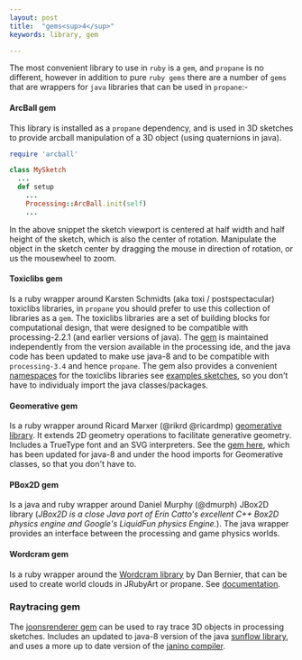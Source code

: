 ```yaml
---
layout: post
title:  "gems<sup>4</sup>"
keywords: library, gem

---
```

The most convenient library to use in `ruby` is a `gem`, and `propane` is no different, however in addition to pure `ruby gems` there are a number of `gems` that are wrappers for `java` libraries that can be used in `propane`:-

#### ArcBall gem

This library is installed as a `propane` dependency, and is used in 3D sketches to provide arcball manipulation of a 3D object (using quaternions in java).

```ruby
require 'arcball'

class MySketch
  ...
  def setup
    ...
    Processing::ArcBall.init(self)
    ...

```

In the above snippet the sketch viewport is centered at half width and half height of the sketch, which is also the center of rotation. Manipulate the object in the sketch center by dragging the mouse in direction of rotation, or us the mousewheel to zoom.

#### Toxiclibs gem

Is a ruby wrapper around Karsten Schmidts (aka toxi / postspectacular) toxiclibs libraries, in `propane` you should prefer to use this collection of libraries as a `gem`. The toxiclibs libraries are a set of building blocks for computational design, that were  designed to be compatible with processing-2.2.1 (and earlier versions of java). The [gem][toxi] is maintained independently from the version available in the processing ide, and the java code has been updated to make use java-8 and to be compatible with `processing-3.4` and hence `propane`. The gem also provides a convenient [namespaces][ntoxi] for the toxiclibs libraries see [examples sketches][texamples], so you don't have to individualy import the java classes/packages.

#### Geomerative gem

Is a ruby wrapper around Ricard Marxer (@rikrd @ricardmp) [geomerative library][geomerative]. It extends 2D geometry operations to facilitate generative geometry. Includes a TrueType font and an SVG interpreters. See the [gem here][geomgem], which has been updated for java-8 and under the hood imports for Geomerative classes, so that you don't have to.

#### PBox2D gem

Is a java and ruby wrapper around Daniel Murphy (@dmurph) JBox2D library (_JBox2D is a close Java port of Erin Catto's excellent C++ Box2D physics engine and Google's LiquidFun physics Engine._). The java wrapper provides an interface between the processing and game physics worlds.

#### Wordcram gem

Is a ruby wrapper around the [Wordcram library][wordcram] by Dan Bernier, that can be used to create world clouds in JRubyArt or propane. See [documentation][docu].

### Raytracing gem

The [joonsrenderer gem][joons] can be used to ray trace 3D objects in processing sketches. Includes an updated to java-8 version of the java [sunflow library][sunflow], and uses a more up to date version of the [janino compiler][janino].


[janino]:http://janino-compiler.github.io/janino/
[sunflow]:http://sunflow.sourceforge.net/
[joons]:https://ruby-processing.github.io/joonsrenderer/
[docu]:https://ruby-processing.github.io/
[wordcram]:http://wordcram.org/
[geomgem]:https://ruby-processing.github.io/geomerativegem/
[geomerative]:https://github.com/rikrd/geomerative
[ntoxi]:http://ruby-processing.github.io/toxicgem/namespace/
[toxi]:http://ruby-processing.github.io/toxicgem/toxiclibs/update/2015/11/28/introduction.html
[texamples]:https://github.com/ruby-processing/propane-examples/tree/master/external_library/gem/toxiclibs
